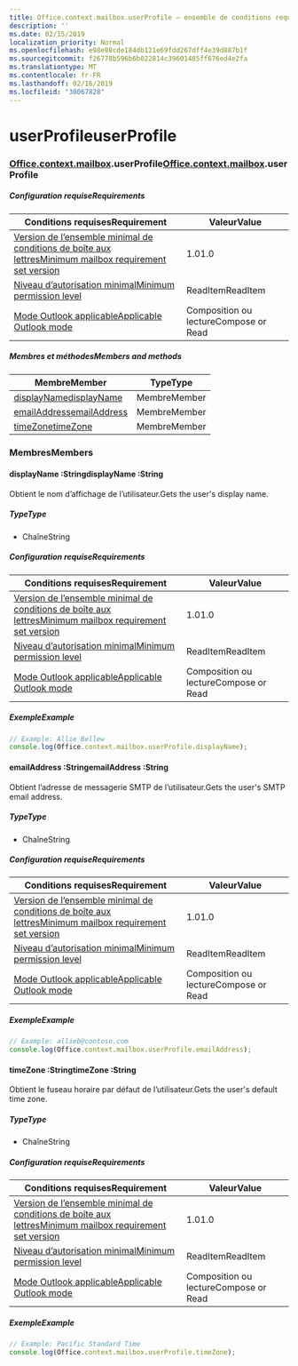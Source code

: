 ```yaml
---
title: Office.context.mailbox.userProfile – ensemble de conditions requises 1.5
description: ''
ms.date: 02/15/2019
localization_priority: Normal
ms.openlocfilehash: e98e88cde184db121e69fdd267dff4e39d887b1f
ms.sourcegitcommit: f26778b596b6b022814c39601485ff676ed4e2fa
ms.translationtype: MT
ms.contentlocale: fr-FR
ms.lasthandoff: 02/16/2019
ms.locfileid: "30067828"
---
```

# <a name="userprofile"></a><span data-ttu-id="98308-102">userProfile</span><span class="sxs-lookup"><span data-stu-id="98308-102">userProfile</span></span>

### <a name="officeofficemdcontextofficecontextmdmailboxofficecontextmailboxmduserprofile"></a><span data-ttu-id="98308-103">[Office](Office.md)[.context](Office.context.md)[.mailbox](Office.context.mailbox.md).userProfile</span><span class="sxs-lookup"><span data-stu-id="98308-103">[Office](Office.md)[.context](Office.context.md)[.mailbox](Office.context.mailbox.md).userProfile</span></span>

##### <a name="requirements"></a><span data-ttu-id="98308-104">Configuration requise</span><span class="sxs-lookup"><span data-stu-id="98308-104">Requirements</span></span>

|<span data-ttu-id="98308-105">Conditions requises</span><span class="sxs-lookup"><span data-stu-id="98308-105">Requirement</span></span>| <span data-ttu-id="98308-106">Valeur</span><span class="sxs-lookup"><span data-stu-id="98308-106">Value</span></span>|
|---|---|
|[<span data-ttu-id="98308-107">Version de l’ensemble minimal de conditions de boîte aux lettres</span><span class="sxs-lookup"><span data-stu-id="98308-107">Minimum mailbox requirement set version</span></span>](/office/dev/add-ins/reference/requirement-sets/outlook-api-requirement-sets)| <span data-ttu-id="98308-108">1.0</span><span class="sxs-lookup"><span data-stu-id="98308-108">1.0</span></span>|
|[<span data-ttu-id="98308-109">Niveau d’autorisation minimal</span><span class="sxs-lookup"><span data-stu-id="98308-109">Minimum permission level</span></span>](https://docs.microsoft.com/outlook/add-ins/understanding-outlook-add-in-permissions)| <span data-ttu-id="98308-110">ReadItem</span><span class="sxs-lookup"><span data-stu-id="98308-110">ReadItem</span></span>|
|[<span data-ttu-id="98308-111">Mode Outlook applicable</span><span class="sxs-lookup"><span data-stu-id="98308-111">Applicable Outlook mode</span></span>](https://docs.microsoft.com/outlook/add-ins/#extension-points)| <span data-ttu-id="98308-112">Composition ou lecture</span><span class="sxs-lookup"><span data-stu-id="98308-112">Compose or Read</span></span>|

##### <a name="members-and-methods"></a><span data-ttu-id="98308-113">Membres et méthodes</span><span class="sxs-lookup"><span data-stu-id="98308-113">Members and methods</span></span>

| <span data-ttu-id="98308-114">Membre</span><span class="sxs-lookup"><span data-stu-id="98308-114">Member</span></span> | <span data-ttu-id="98308-115">Type</span><span class="sxs-lookup"><span data-stu-id="98308-115">Type</span></span> |
|--------|------|
| [<span data-ttu-id="98308-116">displayName</span><span class="sxs-lookup"><span data-stu-id="98308-116">displayName</span></span>](#displayname-string) | <span data-ttu-id="98308-117">Membre</span><span class="sxs-lookup"><span data-stu-id="98308-117">Member</span></span> |
| [<span data-ttu-id="98308-118">emailAddress</span><span class="sxs-lookup"><span data-stu-id="98308-118">emailAddress</span></span>](#emailaddress-string) | <span data-ttu-id="98308-119">Membre</span><span class="sxs-lookup"><span data-stu-id="98308-119">Member</span></span> |
| [<span data-ttu-id="98308-120">timeZone</span><span class="sxs-lookup"><span data-stu-id="98308-120">timeZone</span></span>](#timezone-string) | <span data-ttu-id="98308-121">Membre</span><span class="sxs-lookup"><span data-stu-id="98308-121">Member</span></span> |

### <a name="members"></a><span data-ttu-id="98308-122">Membres</span><span class="sxs-lookup"><span data-stu-id="98308-122">Members</span></span>

####  <a name="displayname-string"></a><span data-ttu-id="98308-123">displayName :String</span><span class="sxs-lookup"><span data-stu-id="98308-123">displayName :String</span></span>

<span data-ttu-id="98308-124">Obtient le nom d’affichage de l’utilisateur.</span><span class="sxs-lookup"><span data-stu-id="98308-124">Gets the user's display name.</span></span>

##### <a name="type"></a><span data-ttu-id="98308-125">Type</span><span class="sxs-lookup"><span data-stu-id="98308-125">Type</span></span>

*   <span data-ttu-id="98308-126">Chaîne</span><span class="sxs-lookup"><span data-stu-id="98308-126">String</span></span>

##### <a name="requirements"></a><span data-ttu-id="98308-127">Configuration requise</span><span class="sxs-lookup"><span data-stu-id="98308-127">Requirements</span></span>

|<span data-ttu-id="98308-128">Conditions requises</span><span class="sxs-lookup"><span data-stu-id="98308-128">Requirement</span></span>| <span data-ttu-id="98308-129">Valeur</span><span class="sxs-lookup"><span data-stu-id="98308-129">Value</span></span>|
|---|---|
|[<span data-ttu-id="98308-130">Version de l’ensemble minimal de conditions de boîte aux lettres</span><span class="sxs-lookup"><span data-stu-id="98308-130">Minimum mailbox requirement set version</span></span>](/office/dev/add-ins/reference/requirement-sets/outlook-api-requirement-sets)| <span data-ttu-id="98308-131">1.0</span><span class="sxs-lookup"><span data-stu-id="98308-131">1.0</span></span>|
|[<span data-ttu-id="98308-132">Niveau d’autorisation minimal</span><span class="sxs-lookup"><span data-stu-id="98308-132">Minimum permission level</span></span>](https://docs.microsoft.com/outlook/add-ins/understanding-outlook-add-in-permissions)| <span data-ttu-id="98308-133">ReadItem</span><span class="sxs-lookup"><span data-stu-id="98308-133">ReadItem</span></span>|
|[<span data-ttu-id="98308-134">Mode Outlook applicable</span><span class="sxs-lookup"><span data-stu-id="98308-134">Applicable Outlook mode</span></span>](https://docs.microsoft.com/outlook/add-ins/#extension-points)| <span data-ttu-id="98308-135">Composition ou lecture</span><span class="sxs-lookup"><span data-stu-id="98308-135">Compose or Read</span></span>|

##### <a name="example"></a><span data-ttu-id="98308-136">Exemple</span><span class="sxs-lookup"><span data-stu-id="98308-136">Example</span></span>

```javascript
// Example: Allie Bellew
console.log(Office.context.mailbox.userProfile.displayName);
```

####  <a name="emailaddress-string"></a><span data-ttu-id="98308-137">emailAddress :String</span><span class="sxs-lookup"><span data-stu-id="98308-137">emailAddress :String</span></span>

<span data-ttu-id="98308-138">Obtient l’adresse de messagerie SMTP de l’utilisateur.</span><span class="sxs-lookup"><span data-stu-id="98308-138">Gets the user's SMTP email address.</span></span>

##### <a name="type"></a><span data-ttu-id="98308-139">Type</span><span class="sxs-lookup"><span data-stu-id="98308-139">Type</span></span>

*   <span data-ttu-id="98308-140">Chaîne</span><span class="sxs-lookup"><span data-stu-id="98308-140">String</span></span>

##### <a name="requirements"></a><span data-ttu-id="98308-141">Configuration requise</span><span class="sxs-lookup"><span data-stu-id="98308-141">Requirements</span></span>

|<span data-ttu-id="98308-142">Conditions requises</span><span class="sxs-lookup"><span data-stu-id="98308-142">Requirement</span></span>| <span data-ttu-id="98308-143">Valeur</span><span class="sxs-lookup"><span data-stu-id="98308-143">Value</span></span>|
|---|---|
|[<span data-ttu-id="98308-144">Version de l’ensemble minimal de conditions de boîte aux lettres</span><span class="sxs-lookup"><span data-stu-id="98308-144">Minimum mailbox requirement set version</span></span>](/office/dev/add-ins/reference/requirement-sets/outlook-api-requirement-sets)| <span data-ttu-id="98308-145">1.0</span><span class="sxs-lookup"><span data-stu-id="98308-145">1.0</span></span>|
|[<span data-ttu-id="98308-146">Niveau d’autorisation minimal</span><span class="sxs-lookup"><span data-stu-id="98308-146">Minimum permission level</span></span>](https://docs.microsoft.com/outlook/add-ins/understanding-outlook-add-in-permissions)| <span data-ttu-id="98308-147">ReadItem</span><span class="sxs-lookup"><span data-stu-id="98308-147">ReadItem</span></span>|
|[<span data-ttu-id="98308-148">Mode Outlook applicable</span><span class="sxs-lookup"><span data-stu-id="98308-148">Applicable Outlook mode</span></span>](https://docs.microsoft.com/outlook/add-ins/#extension-points)| <span data-ttu-id="98308-149">Composition ou lecture</span><span class="sxs-lookup"><span data-stu-id="98308-149">Compose or Read</span></span>|

##### <a name="example"></a><span data-ttu-id="98308-150">Exemple</span><span class="sxs-lookup"><span data-stu-id="98308-150">Example</span></span>

```javascript
// Example: allieb@contoso.com
console.log(Office.context.mailbox.userProfile.emailAddress);
```

####  <a name="timezone-string"></a><span data-ttu-id="98308-151">timeZone :String</span><span class="sxs-lookup"><span data-stu-id="98308-151">timeZone :String</span></span>

<span data-ttu-id="98308-152">Obtient le fuseau horaire par défaut de l’utilisateur.</span><span class="sxs-lookup"><span data-stu-id="98308-152">Gets the user's default time zone.</span></span>

##### <a name="type"></a><span data-ttu-id="98308-153">Type</span><span class="sxs-lookup"><span data-stu-id="98308-153">Type</span></span>

*   <span data-ttu-id="98308-154">Chaîne</span><span class="sxs-lookup"><span data-stu-id="98308-154">String</span></span>

##### <a name="requirements"></a><span data-ttu-id="98308-155">Configuration requise</span><span class="sxs-lookup"><span data-stu-id="98308-155">Requirements</span></span>

|<span data-ttu-id="98308-156">Conditions requises</span><span class="sxs-lookup"><span data-stu-id="98308-156">Requirement</span></span>| <span data-ttu-id="98308-157">Valeur</span><span class="sxs-lookup"><span data-stu-id="98308-157">Value</span></span>|
|---|---|
|[<span data-ttu-id="98308-158">Version de l’ensemble minimal de conditions de boîte aux lettres</span><span class="sxs-lookup"><span data-stu-id="98308-158">Minimum mailbox requirement set version</span></span>](/office/dev/add-ins/reference/requirement-sets/outlook-api-requirement-sets)| <span data-ttu-id="98308-159">1.0</span><span class="sxs-lookup"><span data-stu-id="98308-159">1.0</span></span>|
|[<span data-ttu-id="98308-160">Niveau d’autorisation minimal</span><span class="sxs-lookup"><span data-stu-id="98308-160">Minimum permission level</span></span>](https://docs.microsoft.com/outlook/add-ins/understanding-outlook-add-in-permissions)| <span data-ttu-id="98308-161">ReadItem</span><span class="sxs-lookup"><span data-stu-id="98308-161">ReadItem</span></span>|
|[<span data-ttu-id="98308-162">Mode Outlook applicable</span><span class="sxs-lookup"><span data-stu-id="98308-162">Applicable Outlook mode</span></span>](https://docs.microsoft.com/outlook/add-ins/#extension-points)| <span data-ttu-id="98308-163">Composition ou lecture</span><span class="sxs-lookup"><span data-stu-id="98308-163">Compose or Read</span></span>|

##### <a name="example"></a><span data-ttu-id="98308-164">Exemple</span><span class="sxs-lookup"><span data-stu-id="98308-164">Example</span></span>

```javascript
// Example: Pacific Standard Time
console.log(Office.context.mailbox.userProfile.timeZone);
```
